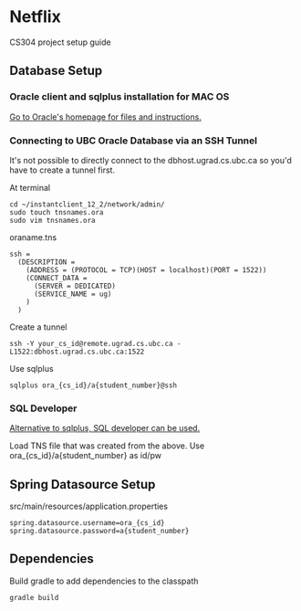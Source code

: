 # Netflix
CS304 project setup guide

## Database Setup
### Oracle client and sqlplus installation for MAC OS
[Go to Oracle's homepage for files and instructions.](http://www.oracle.com/technetwork/topics/intel-macsoft-096467.html, "Oracle client")

### Connecting to UBC Oracle Database via an SSH Tunnel
It's not possible to directly connect to the dbhost.ugrad.cs.ubc.ca so you'd have to create a tunnel first.

At terminal
```
cd ~/instantclient_12_2/network/admin/
sudo touch tnsnames.ora
sudo vim tnsnames.ora
```
oraname.tns
```
ssh =
  (DESCRIPTION =
    (ADDRESS = (PROTOCOL = TCP)(HOST = localhost)(PORT = 1522))
    (CONNECT_DATA =
      (SERVER = DEDICATED)
      (SERVICE_NAME = ug)
    )
  )
```
Create a tunnel 
```
ssh -Y your_cs_id@remote.ugrad.cs.ubc.ca -L1522:dbhost.ugrad.cs.ubc.ca:1522
```
Use sqlplus
```
sqlplus ora_{cs_id}/a{student_number}@ssh
```
### SQL Developer
[Alternative to sqlplus, SQL developer can be used.](http://www.oracle.com/technetwork/developer-tools/sql-developer/overview/index.html, "Sql Developer")

Load TNS file that was created from the above.
Use ora_{cs_id}/a{student_number} as id/pw

## Spring Datasource Setup
src/main/resources/application.properties

```
spring.datasource.username=ora_{cs_id}
spring.datasource.password=a{student_number}
```

## Dependencies
Build gradle to add dependencies to the classpath
```
gradle build
```
